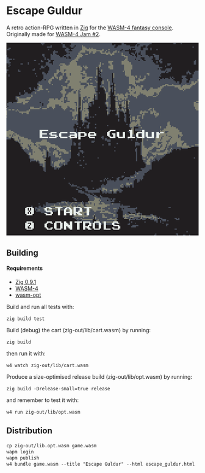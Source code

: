 # Escape Guldur

A retro action-RPG written in [Zig](https://ziglang.org/) for the [WASM-4 fantasy console](https://wasm4.org/). Originally made for [WASM-4 Jam #2](https://itch.io/jam/wasm4-v2).

![screenshot](assets/images/screen_cap_001.png)


## Building

#### Requirements
- [Zig 0.9.1](https://github.com/ziglang/zig/releases/tag/0.9.1)
- [WASM-4](https://wasm4.org/docs/getting-started/setup)
- [wasm-opt](https://www.npmjs.com/package/wasm-opt)

Build and run all tests with:
```shell
zig build test
```

Build (debug) the cart (zig-out/lib/cart.wasm) by running:

```shell
zig build
```

then run it with:

```shell
w4 watch zig-out/lib/cart.wasm
```

Produce a size-optimised release build (zig-out/lib/opt.wasm) by running:

```shell
zig build -Drelease-small=true release
```

and remember to test it with:

```shell
w4 run zig-out/lib/opt.wasm
```

## Distribution

```shell
cp zig-out/lib.opt.wasm game.wasm
wapm login
wapm publish
w4 bundle game.wasm --title "Escape Guldur" --html escape_guldur.html
```
